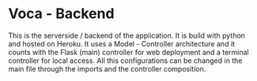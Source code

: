 # Voca - Backend

This is the serverside / backend of the application.
It is build with python and hosted on Heroku. It uses a Model - Controller architecture and it counts with the Flask (main) controller for web deployment and a terminal controller for local access. All this configurations can be changed in the main file through the imports and the controller composition.
